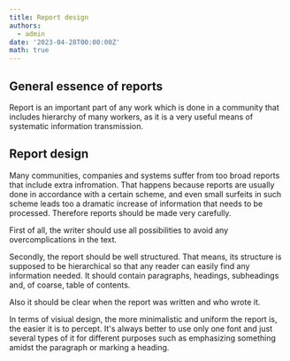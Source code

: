 ```yaml
---
title: Report design
authors:
  - admin
date: '2023-04-28T00:00:00Z'
math: true
---
```


## General essence of reports

Report is an important part of any work which is done in a community that includes hierarchy of many workers, as it is a very useful means of systematic information transmission.

## Report design

Many communities, companies and systems suffer from too broad reports that include extra infromation. That happens because reports are usually done in accordance with a certain scheme, and even small surfeits in such scheme leads too a dramatic increase of information that needs to be processed. Therefore reports should be made very carefully.

First of all, the writer should use all possibilities to avoid any overcomplications in the text.

Secondly, the report should be well structured. That means, its structure is supposed to be hierarchical so that any reader can easily find any information needed. It should contain paragraphs, headings, subheadings and, of coarse, table of contents. 

Also it should be clear when the report was written and who wrote it. 

In terms of visiual design, the more minimalistic and uniform the report is, the easier it is to percept. It's always better to use only one font and just several types of it for different purposes such as emphasizing something amidst the paragraph or marking a heading. 

